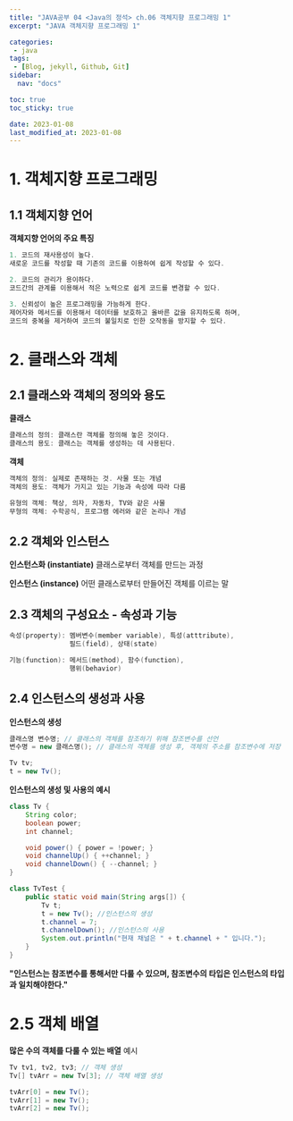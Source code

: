 ```yaml
---
title: "JAVA공부 04 <Java의 정석> ch.06 객체지향 프로그래밍 1"
excerpt: "JAVA 객체지향 프로그래밍 1"

categories:
 - java
tags:
 - [Blog, jekyll, Github, Git]
sidebar:
  nav: "docs"

toc: true
toc_sticky: true

date: 2023-01-08
last_modified_at: 2023-01-08
---
```


# 1. 객체지향 프로그래밍
 ## 1.1 객체지향 언어
 __객체지향 언어의 주요 특징__
 ```java
 1. 코드의 재사용성이 높다.
 새로운 코드를 작성할 때 기존의 코드를 이용하여 쉽게 작성할 수 있다.

 2. 코드의 관리가 용이하다.
 코드간의 관계를 이용해서 적은 노력으로 쉽게 코드를 변경할 수 있다.

 3. 신뢰성이 높은 프로그래밍을 가능하게 한다.
 제어자와 메서드를 이용해서 데이터를 보호하고 올바른 값을 유지하도록 하며,
 코드의 중복을 제거하여 코드의 불일치로 인한 오작동을 방지할 수 있다.
 ```

# 2. 클래스와 객체
## 2.1 클래스와 객체의 정의와 용도

__클래스__
```java
클래스의 정의: 클래스란 객체를 정의해 놓은 것이다.
클래스의 용도: 클래스는 객체를 생성하는 데 사용된다.
```

__객체__
```java
객체의 정의: 실제로 존재하는 것. 사물 또는 개념
객체의 용도: 객체가 가지고 있는 기능과 속성에 따라 다름

유형의 객체: 책상, 의자, 자동차, TV와 같은 사물
무형의 객체: 수학공식, 프로그램 에러와 같은 논리나 개념
```

## 2.2 객체와 인스턴스
__인스턴스화 (instantiate)__
클래스로부터 객체를 만드는 과정

__인스턴스 (instance)__
어떤 클래스로부터 만들어진 객체를 이르는 말

## 2.3 객체의 구성요소 - 속성과 기능
```java
속성(property): 멤버변수(member variable), 특성(atttribute), 
               필드(field), 상태(state)

기능(function): 메서드(method), 함수(function),
               행위(behavior)
```
## 2.4 인스턴스의 생성과 사용

__인스턴스의 생성__
```java
클래스명 변수명; // 클래스의 객체를 참조하기 위해 참조변수를 선언
변수명 = new 클래스명(); // 클래스의 객체를 생성 후, 객체의 주소를 참조변수에 저장

Tv tv;
t = new Tv();
```
__인스턴스의 생성 및 사용의 예시__
```java
class Tv {
    String color;
    boolean power;
    int channel;

    void power() { power = !power; }
    void channelUp() { ++channel; }
    void channelDown() { --channel; }
}

class TvTest {
    public static void main(String args[]) {
        Tv t;
        t = new Tv(); //인스턴스의 생성
        t.channel = 7;
        t.channelDown(); //인스턴스의 사용
        System.out.println("현재 채널은 " + t.channel + " 입니다.");
    }
}
```

__"인스턴스는 참조변수를 통해서만 다룰 수 있으며, 참조변수의 타입은 인스턴스의 타입과 일치해야한다."__

# 2.5 객체 배열
__많은 수의 객체를 다룰 수 있는 배열__
예시
```java
Tv tv1, tv2, tv3; // 객체 생성
Tv[] tvArr = new Tv[3]; // 객체 배열 생성

tvArr[0] = new Tv(); 
tvArr[1] = new Tv();
tvArr[2] = new Tv();
```

